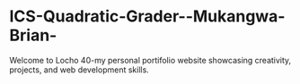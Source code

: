 # ICS-Quadratic-Grader--Mukangwa-Brian-
Welcome to Locho 40-my personal portifolio website showcasing creativity, projects, and web development skills.
